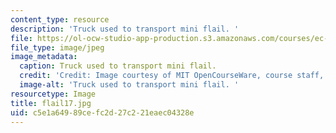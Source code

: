 ```yaml
---
content_type: resource
description: 'Truck used to transport mini flail. '
file: https://ol-ocw-studio-app-production.s3.amazonaws.com/courses/ec-s06-design-for-demining-spring-2007/c5e1a64989cefc2d27c221eaec04328e_flail17.jpg
file_type: image/jpeg
image_metadata:
  caption: Truck used to transport mini flail.
  credit: 'Credit: Image courtesy of MIT OpenCourseWare, course staff, and students.'
  image-alt: 'Truck used to transport mini flail. '
resourcetype: Image
title: flail17.jpg
uid: c5e1a649-89ce-fc2d-27c2-21eaec04328e
---
```

